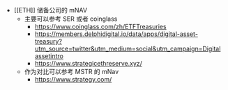 - [[ETH]] 储备公司的 mNAV
	- 主要可以参考 SER 或者 coinglass
		- https://www.coinglass.com/zh/ETFTreasuries
		- https://members.delphidigital.io/data/apps/digital-asset-treasury?utm_source=twitter&utm_medium=social&utm_campaign=Digitalassetintro
		- https://www.strategicethreserve.xyz/
	- 作为对比可以参考 MSTR 的 mNav
		- https://www.strategy.com/